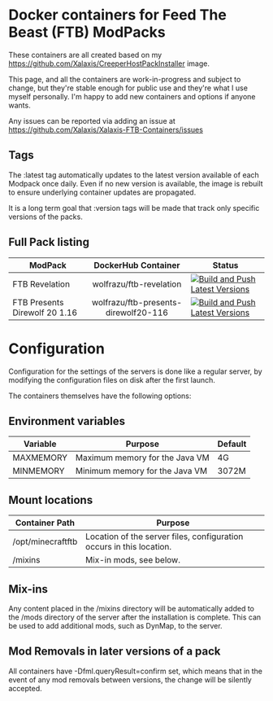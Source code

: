 # Docker containers for Feed The Beast (FTB) ModPacks

These containers are all created based on my https://github.com/Xalaxis/CreeperHostPackInstaller image.

This page, and all the containers are work-in-progress and subject to change, but they're stable enough for public use and they're what I use myself personally. I'm happy to add new containers and options if anyone wants.

Any issues can be reported via adding an issue at https://github.com/Xalaxis/Xalaxis-FTB-Containers/issues

## Tags

The :latest tag automatically updates to the latest version available of each Modpack once daily. Even if no new version is available, the image is rebuilt to ensure underlying container updates are propagated.

It is a long term goal that :version tags will be made that track only specific versions of the packs.

## Full Pack listing

| ModPack  | DockerHub Container | Status |
|----------|:-------------------:| ------- |
| FTB Revelation | wolfrazu/ftb-revelation | [![Build and Push Latest Versions](https://github.com/Xalaxis/FTB-Revelation/actions/workflows/build.yml/badge.svg?branch=main)](https://github.com/Xalaxis/FTB-Revelation/actions/workflows/build.yml)
| FTB Presents Direwolf 20 1.16 | wolfrazu/ftb-presents-direwolf20-116 | [![Build and Push Latest Versions](https://github.com/Xalaxis/FTB-Presents-Direwolf-20-1.16/actions/workflows/build.yml/badge.svg)](https://github.com/Xalaxis/FTB-Presents-Direwolf-20-1.16/actions/workflows/build.yml)

# Configuration

Configuration for the settings of the servers is done like a regular server, by modifying the configuration files on disk after the first launch.

The containers themselves have the following options:

## Environment variables

Variable | Purpose | Default
---------|---------|---------
MAXMEMORY | Maximum memory for the Java VM | 4G
MINMEMORY | Minimum memory for the Java VM | 3072M

## Mount locations

Container Path | Purpose
---------------|---------
/opt/minecraftftb | Location of the server files, configuration occurs in this location.
/mixins | Mix-in mods, see below.

## Mix-ins

Any content placed in the /mixins directory will be automatically added to the /mods directory of the server after the installation is complete. This can be used to add additional mods, such as DynMap, to the server.

## Mod Removals in later versions of a pack

All containers have -Dfml.queryResult=confirm set, which means that in the event of any mod removals between versions, the change will be silently accepted.
